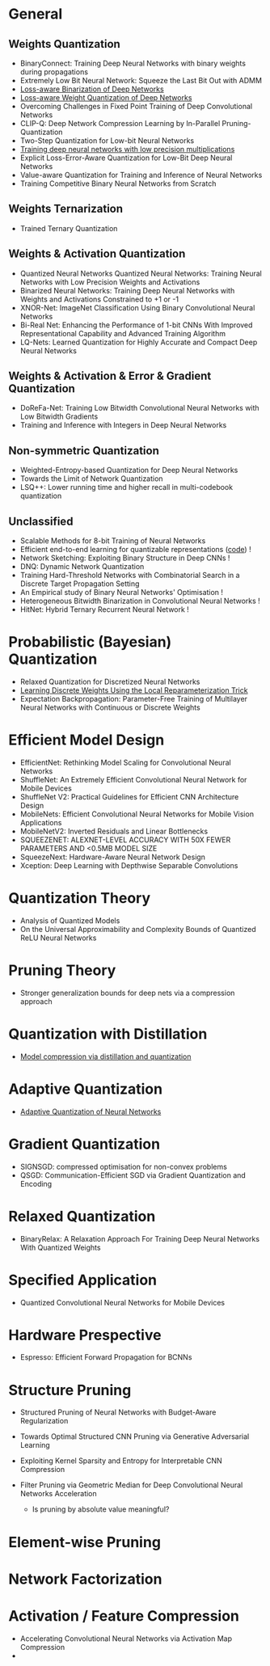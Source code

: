 # General

## Weights Quantization

* BinaryConnect: Training Deep Neural Networks with binary weights during propagations
* Extremely Low Bit Neural Network: Squeeze the Last Bit Out with ADMM
* [Loss-aware Binarization of Deep Networks](https://arxiv.org/abs/1611.01600)
* [Loss-aware Weight Quantization of Deep Networks](https://arxiv.org/abs/1802.08635)
* Overcoming Challenges in Fixed Point Training of Deep Convolutional Networks
* CLIP-Q: Deep Network Compression Learning by In-Parallel Pruning-Quantization
* Two-Step Quantization for Low-bit Neural Networks
* [Training deep neural networks with low precision multiplications](https://arxiv.org/abs/1412.7024)
* Explicit Loss-Error-Aware Quantization for Low-Bit Deep Neural Networks
* Value-aware Quantization for Training and Inference of Neural Networks
* Training Competitive Binary Neural Networks from Scratch

## Weights Ternarization

- Trained Ternary Quantization

## Weights & Activation Quantization

* Quantized Neural Networks Quantized Neural Networks: Training Neural Networks with Low Precision Weights and Activations
* Binarized Neural Networks: Training Deep Neural Networks with Weights and Activations Constrained to +1 or -1
* XNOR-Net: ImageNet Classification Using Binary Convolutional Neural Networks
* Bi-Real Net: Enhancing the Performance of 1-bit CNNs With Improved Representational Capability and Advanced Training Algorithm
* LQ-Nets: Learned Quantization for Highly Accurate and Compact Deep Neural Networks

## Weights & Activation & Error & Gradient  Quantization

* DoReFa-Net: Training Low Bitwidth Convolutional Neural Networks with Low Bitwidth Gradients
* Training and Inference with Integers in Deep Neural Networks

## Non-symmetric Quantization

* Weighted-Entropy-based Quantization for Deep Neural Networks
* Towards the Limit of Network Quantization
* LSQ++: Lower running time and higher recall in multi-codebook quantization

## Unclassified

* Scalable Methods for 8-bit Training of Neural Networks
* Efficient end-to-end learning for quantizable representations ([code](https://github.com/maestrojeong/Deep-Hash-Table-ICML18)) !
* Network Sketching: Exploiting Binary Structure in Deep CNNs !
* DNQ: Dynamic Network Quantization
* Training Hard-Threshold Networks with Combinatorial Search in a Discrete Target Propagation Setting
* An Empirical study of Binary Neural Networks' Optimisation !
* Heterogeneous Bitwidth Binarization in Convolutional Neural Networks !
* HitNet: Hybrid Ternary Recurrent Neural Network !



# Probabilistic (Bayesian) Quantization

* Relaxed Quantization for Discretized Neural Networks
* [Learning Discrete Weights Using the Local Reparameterization Trick](https://arxiv.org/abs/1710.07739)
* Expectation Backpropagation: Parameter-Free Training of Multilayer Neural Networks with Continuous or Discrete Weights



# Efficient Model Design

- EfficientNet: Rethinking Model Scaling for Convolutional Neural Networks
- ShuffleNet: An Extremely Efficient Convolutional Neural Network for Mobile Devices
- ShuffleNet V2: Practical Guidelines for Efficient CNN Architecture Design
- MobileNets: Efficient Convolutional Neural Networks for Mobile Vision Applications
- MobileNetV2: Inverted Residuals and Linear Bottlenecks
- SQUEEZENET: ALEXNET-LEVEL ACCURACY WITH 50X FEWER PARAMETERS AND <0.5MB MODEL SIZE
- SqueezeNext: Hardware-Aware Neural Network Design
- Xception: Deep Learning with Depthwise Separable Convolutions



# Quantization Theory

* Analysis of Quantized Models
* On the Universal Approximability and Complexity Bounds of Quantized ReLU Neural Networks



# Pruning Theory

- Stronger generalization bounds for deep nets via a compression approach



# Quantization with Distillation

* [Model compression via distillation and quantization](https://arxiv.org/abs/1802.05668)



# Adaptive Quantization

* [Adaptive Quantization of Neural Networks](https://openreview.net/forum?id=SyOK1Sg0W)



# Gradient Quantization

* SIGNSGD: compressed optimisation for non-convex problems
* QSGD: Communication-Efficient SGD via Gradient Quantization and Encoding



# Relaxed Quantization

* BinaryRelax: A Relaxation Approach For Training Deep Neural Networks With Quantized Weights



# Specified Application

* Quantized Convolutional Neural Networks for Mobile Devices



# Hardware Prespective

* Espresso: Efficient Forward Propagation for BCNNs



# Structure Pruning

- Structured Pruning of Neural Networks with Budget-Aware Regularization

- Towards Optimal Structured CNN Pruning via Generative Adversarial Learning

- Exploiting Kernel Sparsity and Entropy for Interpretable CNN Compression

- Filter Pruning via Geometric Median for Deep Convolutional Neural Networks Acceleration

  - Is pruning by absolute value meaningful?

  

# Element-wise Pruning



# Network Factorization



# Activation / Feature Compression

- Accelerating Convolutional Neural Networks via Activation Map Compression
- 

